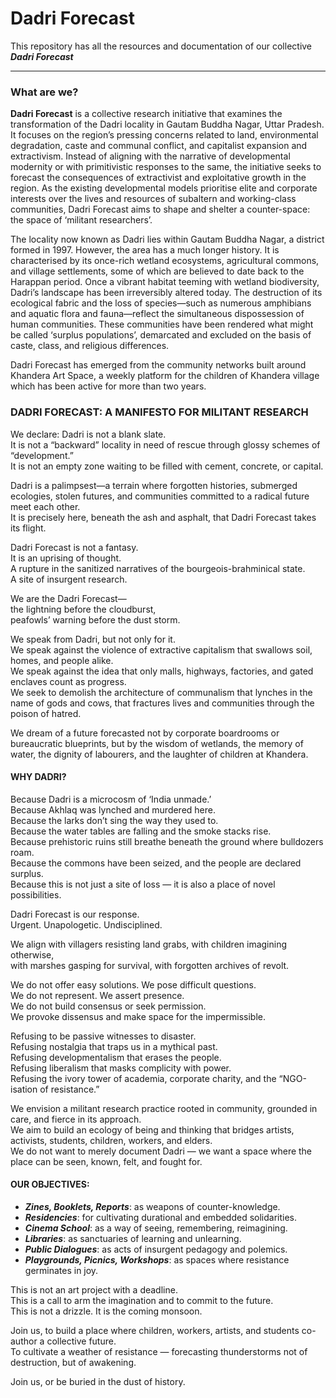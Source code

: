 # Dadri Forecast
This repository has all the resources and documentation of our collective ***Dadri Forecast***

--- 

### What are we?

**Dadri Forecast** is a collective research initiative that examines the transformation of the Dadri locality in Gautam Buddha Nagar, Uttar Pradesh. It focuses on the region’s pressing concerns related to land, environmental degradation, caste and communal conflict, and capitalist expansion and extractivism. Instead of aligning with the narrative of developmental modernity or with primitivistic responses to the same, the initiative seeks to forecast the consequences of extractivist and exploitative growth in the region. As the existing developmental models prioritise elite and corporate interests over the lives and resources of subaltern and working-class communities, Dadri Forecast aims to shape and shelter a counter-space: the space of ‘militant researchers’.

The locality now known as Dadri lies within Gautam Buddha Nagar, a district formed in 1997. However, the area has a much longer history. It is characterised by its once-rich wetland ecosystems, agricultural commons, and village settlements, some of which are believed to date back to the Harappan period. Once a vibrant habitat teeming with wetland biodiversity, Dadri’s landscape has been irreversibly altered today. The destruction of its ecological fabric and the loss of species—such as numerous amphibians and aquatic flora and fauna—reflect the simultaneous dispossession of human communities. These communities have been rendered what might be called ‘surplus populations’, demarcated and excluded on the basis of caste, class, and religious differences.

Dadri Forecast has emerged from the community networks built around Khandera Art Space, a weekly platform for the children of Khandera village which has been active for more than two years.

### DADRI FORECAST: A MANIFESTO FOR MILITANT RESEARCH

We declare: Dadri is not a blank slate.  
It is not a “backward” locality in need of rescue through glossy schemes of “development.”  
It is not an empty zone waiting to be filled with cement, concrete, or capital.  

Dadri is a palimpsest—a terrain where forgotten histories, submerged ecologies, stolen futures, and communities committed to a radical future meet each other.  
It is precisely here, beneath the ash and asphalt, that Dadri Forecast takes its flight.  

Dadri Forecast is not a fantasy.  
It is an uprising of thought.  
A rupture in the sanitized narratives of the bourgeois-brahminical state.  
A site of insurgent research.  

We are the Dadri Forecast—  
the lightning before the cloudburst,  
peafowls’ warning before the dust storm.  

We speak from Dadri, but not only for it.  
We speak against the violence of extractive capitalism that swallows soil, homes, and people alike.  
We speak against the idea that only malls, highways, factories, and gated enclaves count as progress.  
We seek to demolish the architecture of communalism that lynches in the name of gods and cows, that fractures lives and communities through the poison of hatred.  

We dream of a future forecasted not by corporate boardrooms or bureaucratic blueprints, but by the wisdom of wetlands, the memory of water, the dignity of labourers, and the laughter of children at Khandera.  

#### WHY DADRI?  

Because Dadri is a microcosm of ‘India unmade.’  
Because Akhlaq was lynched and murdered here.  
Because the larks don’t sing the way they used to.  
Because the water tables are falling and the smoke stacks rise.  
Because prehistoric ruins still breathe beneath the ground where bulldozers roam.  
Because the commons have been seized, and the people are declared surplus.  
Because this is not just a site of loss — it is also a place of novel possibilities.  

Dadri Forecast is our response.  
Urgent. Unapologetic. Undisciplined.  

We align with villagers resisting land grabs, with children imagining otherwise,  
with marshes gasping for survival, with forgotten archives of revolt.  

We do not offer easy solutions. We pose difficult questions.  
We do not represent. We assert presence.  
We do not build consensus or seek permission.  
We provoke dissensus and make space for the impermissible.  

Refusing to be passive witnesses to disaster.  
Refusing nostalgia that traps us in a mythical past.  
Refusing developmentalism that erases the people.  
Refusing liberalism that masks complicity with power.  
Refusing the ivory tower of academia, corporate charity, and the “NGO-isation of resistance.”  

We envision a militant research practice rooted in community, grounded in care, and fierce in its approach.  
We aim to build an ecology of being and thinking that bridges artists, activists, students, children, workers, and elders.  
We do not want to merely document Dadri — we want a space where the place can be seen, known, felt, and fought for.  

#### OUR OBJECTIVES:  

- ***Zines, Booklets, Reports***: as weapons of counter-knowledge.
- ***Residencies***: for cultivating durational and embedded solidarities.
- ***Cinema School***: as a way of seeing, remembering, reimagining.
- ***Libraries***: as sanctuaries of learning and unlearning.
- ***Public Dialogues***: as acts of insurgent pedagogy and polemics.
- ***Playgrounds, Picnics, Workshops***: as spaces where resistance germinates in joy.

This is not an art project with a deadline.  
This is a call to arm the imagination and to commit to the future.  
This is not a drizzle. It is the coming monsoon.  

Join us, to build a place where children, workers, artists, and students co-author a collective future.  
To cultivate a weather of resistance — forecasting thunderstorms not of destruction, but of awakening.  

Join us, or be buried in the dust of history.  

